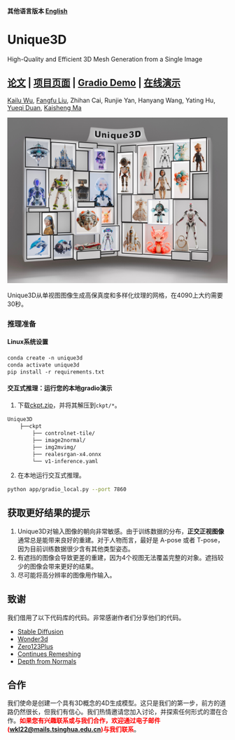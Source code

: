 **其他语言版本 [English](README.md)**

# Unique3D
High-Quality and Efficient 3D Mesh Generation from a Single Image

## [论文]() | [项目页面](https://wukailu.github.io/Unique3D/)  | [Gradio Demo](https://u45213-bcf9-ef67553e.westx.seetacloud.com:8443/) | [在线演示](https://www.aiuni.ai/)

[Kailu Wu](https://scholar.google.com/citations?user=VTU0gysAAAAJ&hl=zh-CN&oi=ao), [Fangfu Liu](https://liuff19.github.io/), Zhihan Cai, Runjie Yan, Hanyang Wang, Yating Hu, [Yueqi Duan](https://duanyueqi.github.io/), [Kaisheng Ma](https://group.iiis.tsinghua.edu.cn/~maks/)

<p align="center">
    <img src="assets/teaser_safe.jpg">
</p>

Unique3D从单视图图像生成高保真度和多样化纹理的网格，在4090上大约需要30秒。

### 推理准备

#### Linux系统设置
```angular2html
conda create -n unique3d
conda activate unique3d
pip install -r requirements.txt
```

#### 交互式推理：运行您的本地gradio演示

1. 下载[ckpt.zip]()，并将其解压到`ckpt/*`。
```
Unique3D
    ├──ckpt
        ├── controlnet-tile/
        ├── image2normal/
        ├── img2mvimg/
        ├── realesrgan-x4.onnx
        └── v1-inference.yaml
```

2. 在本地运行交互式推理。
```bash
python app/gradio_local.py --port 7860
```

## 获取更好结果的提示

1. Unique3D对输入图像的朝向非常敏感。由于训练数据的分布，**正交正视图像**通常总是能带来良好的重建。对于人物而言，最好是 A-pose 或者 T-pose，因为目前训练数据很少含有其他类型姿态。
2. 有遮挡的图像会导致更差的重建，因为4个视图无法覆盖完整的对象。遮挡较少的图像会带来更好的结果。
3. 尽可能将高分辨率的图像用作输入。

## 致谢

我们借用了以下代码库的代码。非常感谢作者们分享他们的代码。
- [Stable Diffusion](https://github.com/CompVis/stable-diffusion) 
- [Wonder3d](https://github.com/xxlong0/Wonder3D) 
- [Zero123Plus](https://github.com/SUDO-AI-3D/zero123plus) 
- [Continues Remeshing](https://github.com/Profactor/continuous-remeshing) 
- [Depth from Normals](https://github.com/YertleTurtleGit/depth-from-normals) 

## 合作

我们使命是创建一个具有3D概念的4D生成模型。这只是我们的第一步，前方的道路仍然很长，但我们有信心。我们热情邀请您加入讨论，并探索任何形式的潜在合作。<span style="color:red">**如果您有兴趣联系或与我们合作，欢迎通过电子邮件(wkl22@mails.tsinghua.edu.cn)与我们联系**</span>。
